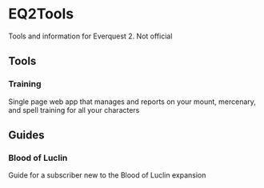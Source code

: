 # EQ2Tools
Tools and information for Everquest 2. Not official

## Tools

### Training

Single page web app that manages and reports on your mount, mercenary, and spell training for all your characters

## Guides

### Blood of Luclin

Guide for a subscriber new to the Blood of Luclin expansion
